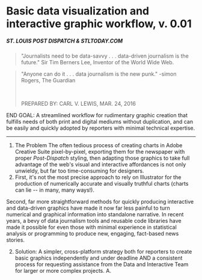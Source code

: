 # Basic data visualization and interactive graphic workflow, v. 0.01
##### ST. LOUIS POST DISPATCH & STLTODAY.COM

>  "Journalists need to be data-savvy . . . data-driven journalism is the future."
>  Sir Tim Berners Lee, Inventor of the World Wide Web.
<p>

> "Anyone can do it . . . data journalism is the new punk."
-simon Rogers, The Guardian</p>
 <p>
PREPARED BY: CARL V. LEWIS, MAR. 24, 2016


END GOAL: A streamlined workflow for rudimentary graphic creation that fulfills needs of both print and digital mediums without duplication, and can be easily and quickly adopted by reporters with minimal technical expertise.

---


1. The Problem
The often tedious process of creating charts in Adobe Creative Suite pixel-by-pixel, exporting them for the newspaper with proper *Post-Dispatch* styling, then adapting those graphics to take full advantage of the web's visual and interactive affordances is not only unwieldy, but far too time-consuming for designers.
2. First, it's not the most precise approach to rely on Illustrator for the production of numerically accurate and visually truthful charts (charts can lie -- in many, many ways!).



Second, far more straightforward methods for quickly producing interactive and data-driven graphics have made it now far less painful to turn numerical and graphical information into standalone narrative. In recent years, a bevy of data journalism tools and reusable code libraries have made it possible for even those with minimal experience in statistical analysis or programming to produce new, engaging, fact-based news stories.


2. Solution:
A simpler, cross-platform strategy both for reporters to create basic graphics independently and under deadline AND a consistent process for requesting assistance from the Data and Interactive Team for larger or more complex projects.
A.
